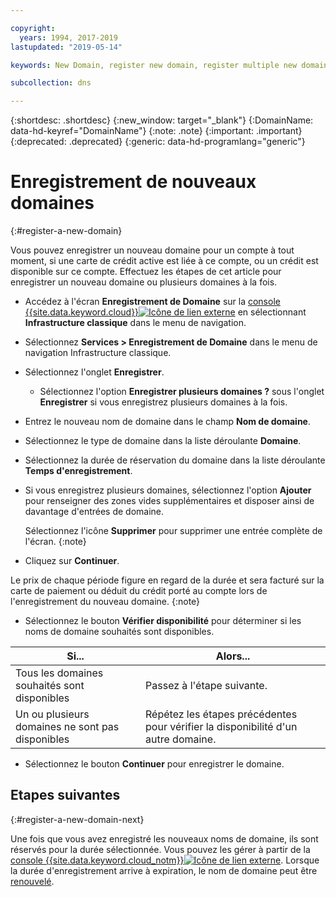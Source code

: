 ```yaml
---

copyright:
  years: 1994, 2017-2019
lastupdated: "2019-05-14"

keywords: New Domain, register new domain, register multiple new domains

subcollection: dns

---
```


{:shortdesc: .shortdesc}
{:new_window: target="_blank"}
{:DomainName: data-hd-keyref="DomainName"}
{:note: .note}
{:important: .important}
{:deprecated: .deprecated}
{:generic: data-hd-programlang="generic"}

# Enregistrement de nouveaux domaines
{:#register-a-new-domain}

Vous pouvez enregistrer un nouveau domaine pour un compte à tout moment, si une carte de crédit active est liée à ce compte, ou un crédit est disponible sur ce compte. Effectuez les étapes de cet article pour enregistrer un nouveau domaine ou plusieurs domaines à la fois.

* Accédez à l'écran **Enregistrement de Domaine** sur la [console {{site.data.keyword.cloud}}![Icône de lien externe](../../icons/launch-glyph.svg "Icône de lien externe")](https://{DomainName}/) en sélectionnant **Infrastructure classique** dans le menu de navigation. 
* Sélectionnez **Services > Enregistrement de Domaine** dans le menu de navigation Infrastructure classique.
* Sélectionnez l'onglet **Enregistrer**.
  * Sélectionnez l'option **Enregistrer plusieurs domaines ?** sous l'onglet **Enregistrer** si vous enregistrez plusieurs domaines à la fois.
* Entrez le nouveau nom de domaine dans le champ **Nom de domaine**.
* Sélectionnez le type de domaine dans la liste déroulante **Domaine**.
* Sélectionnez la durée de réservation du domaine dans la liste déroulante **Temps d'enregistrement**.
* Si vous enregistrez plusieurs domaines, sélectionnez l'option **Ajouter** pour renseigner des zones vides supplémentaires et disposer ainsi de davantage d'entrées de domaine.  

  Sélectionnez l'icône **Supprimer** pour supprimer une entrée complète de l'écran.
  {:note}

* Cliquez sur **Continuer**.

Le prix de chaque période figure en regard de la durée et sera facturé sur la carte de paiement ou déduit du crédit porté au compte lors de l'enregistrement du nouveau domaine.
{:note}
  
* Sélectionnez le bouton **Vérifier disponibilité** pour déterminer si les noms de domaine souhaités sont disponibles.

|Si...| Alors...|
|----|----|
| Tous les domaines souhaités sont disponibles | Passez à l'étape suivante. |
| Un ou plusieurs domaines ne sont pas disponibles | Répétez les étapes précédentes pour vérifier la disponibilité d'un autre domaine. |

* Sélectionnez le bouton **Continuer** pour enregistrer le domaine.

## Etapes suivantes
{:#register-a-new-domain-next}

Une fois que vous avez enregistré les nouveaux noms de domaine, ils sont réservés pour la durée sélectionnée. Vous pouvez les gérer à partir de la [console {{site.data.keyword.cloud_notm}}![Icône de lien externe](../../icons/launch-glyph.svg "Icône de lien externe")](https://{DomainName}/). Lorsque la durée d'enregistrement arrive à expiration, le nom de domaine peut être [renouvelé](/docs/infrastructure/dns?topic=dns-renew-an-existing-domain).
